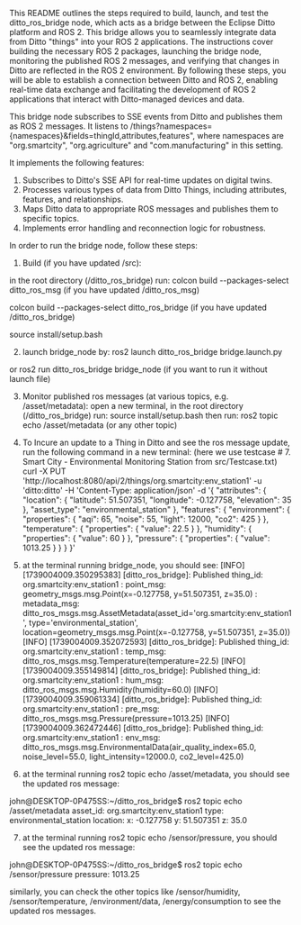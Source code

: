 This README outlines the steps required to build, launch, and test the ditto_ros_bridge node, which acts as a bridge between the Eclipse Ditto platform and ROS 2.  This bridge allows you to seamlessly integrate data from Ditto "things" into your ROS 2 applications.  The instructions cover building the necessary ROS 2 packages, launching the bridge node, monitoring the published ROS 2 messages, and verifying that changes in Ditto are reflected in the ROS 2 environment.  By following these steps, you will be able to establish a connection between Ditto and ROS 2, enabling real-time data exchange and facilitating the development of ROS 2 applications that interact with Ditto-managed devices and data.

This bridge node subscribes to SSE events from Ditto and publishes them as ROS 2 messages. It listens to /things?namespaces={namespaces}&fields=thingId,attributes,features", where namespaces are "org.smartcity", "org.agriculture" and "com.manufacturing" in this setting.

It implements the following features:

1. Subscribes to Ditto's SSE API for real-time updates on digital twins.
2. Processes various types of data from Ditto Things, including attributes, features, and relationships.
3. Maps Ditto data to appropriate ROS messages and publishes them to specific topics.
4. Implements error handling and reconnection logic for robustness.

In order to run the bridge node, follow these steps:

1. Build (if you have updated /src):

in the root directory (/ditto_ros_bridge) run:
colcon build --packages-select ditto_ros_msg (if you have updated /ditto_ros_msg)

colcon build --packages-select ditto_ros_bridge (if you have updated /ditto_ros_bridge)

source install/setup.bash

2. launch bridge_node by:
ros2 launch ditto_ros_bridge bridge.launch.py

or ros2 run ditto_ros_bridge bridge_node (if you want to run it without launch file)

3. Monitor published ros messages (at various topics, e.g. /asset/metadata):
open a new terminal, in the root directory (/ditto_ros_bridge) run: source install/setup.bash 
then run: ros2 topic echo /asset/metadata (or any other topic)

4. To Incure an update to a Thing in Ditto and see the ros message update, run the following command in a new terminal: (here we use testcase # 7. Smart City - Environmental Monitoring Station from src/Testcase.txt) 
curl -X PUT 'http://localhost:8080/api/2/things/org.smartcity:env_station1' -u 'ditto:ditto' -H 'Content-Type: application/json' -d '{
  "attributes": {
    "location": {
      "latitude": 51.507351,
      "longitude": -0.127758,
      "elevation": 35
    },
    "asset_type": "environmental_station"
  },
  "features": {
    "environment": {
      "properties": {
        "aqi": 65,
        "noise": 55,
        "light": 12000,
        "co2": 425
      }
    },
    "temperature": {
      "properties": {
        "value": 22.5
      }
    },
    "humidity": {
      "properties": {
        "value": 60
      }
    },
    "pressure": {
      "properties": {
        "value": 1013.25
      }
    }
  }
}'

5. at the terminal running bridge_node, you should see:
[INFO] [1739004009.350295383] [ditto_ros_bridge]: Published thing_id: org.smartcity:env_station1 : point_msg: geometry_msgs.msg.Point(x=-0.127758, y=51.507351, z=35.0) : metadata_msg: ditto_ros_msgs.msg.AssetMetadata(asset_id='org.smartcity:env_station1', type='environmental_station', location=geometry_msgs.msg.Point(x=-0.127758, y=51.507351, z=35.0))
[INFO] [1739004009.352072593] [ditto_ros_bridge]: Published thing_id: org.smartcity:env_station1 : temp_msg: ditto_ros_msgs.msg.Temperature(temperature=22.5)
[INFO] [1739004009.355149814] [ditto_ros_bridge]: Published thing_id: org.smartcity:env_station1 : hum_msg: ditto_ros_msgs.msg.Humidity(humidity=60.0)
[INFO] [1739004009.359061334] [ditto_ros_bridge]: Published thing_id: org.smartcity:env_station1 : pre_msg: ditto_ros_msgs.msg.Pressure(pressure=1013.25)
[INFO] [1739004009.362472446] [ditto_ros_bridge]: Published thing_id: org.smartcity:env_station1 : env_msg: ditto_ros_msgs.msg.EnvironmentalData(air_quality_index=65.0, noise_level=55.0, light_intensity=12000.0, co2_level=425.0)

6. at the terminal running ros2 topic echo /asset/metadata, you should see the updated ros message:

john@DESKTOP-0P475SS:~/ditto_ros_bridge$ ros2 topic echo /asset/metadata
asset_id: org.smartcity:env_station1
type: environmental_station
location:
  x: -0.127758
  y: 51.507351
  z: 35.0

7. at the terminal running ros2 topic echo /sensor/pressure, you should see the updated ros message:

john@DESKTOP-0P475SS:~/ditto_ros_bridge$ ros2 topic echo /sensor/pressure
pressure: 1013.25

similarly, you can check the other topics like /sensor/humidity, /sensor/temperature, /environment/data, /energy/consumption to see the updated ros messages.

